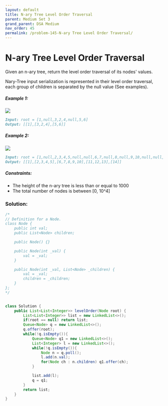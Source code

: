```yaml
---
layout: default
title: N-ary Tree Level Order Traversal
parent: Medium Set 3
grand_parent: DSA Medium
nav_order: 45
permalink: /problem-145-N-ary Tree Level Order Traversal/
---
```

#  N-ary Tree Level Order Traversal
Given an n-ary tree, return the level order traversal of its nodes' values.

Nary-Tree input serialization is represented in their level order traversal, each group of children is separated by the null value (See examples).

##### Example 1:
![](../../assets/images/ds/narytreeexample.png)
```markdown
Input: root = [1,null,3,2,4,null,5,6]
Output: [[1],[3,2,4],[5,6]]
```
##### Example 2:
![](../../assets/images/ds/sample_4_964.png)
```markdown
Input: root = [1,null,2,3,4,5,null,null,6,7,null,8,null,9,10,null,null,11,null,12,null,13,null,null,14]
Output: [[1],[2,3,4,5],[6,7,8,9,10],[11,12,13],[14]]
```
##### Constraints:
* The height of the n-ary tree is less than or equal to 1000
* The total number of nodes is between [0, 10^4]

### Solution:
```java
/*
// Definition for a Node.
class Node {
    public int val;
    public List<Node> children;

    public Node() {}

    public Node(int _val) {
        val = _val;
    }

    public Node(int _val, List<Node> _children) {
        val = _val;
        children = _children;
    }
};
*/


class Solution {
    public List<List<Integer>> levelOrder(Node root) {
        List<List<Integer>> list = new LinkedList<>();
        if(root == null) return list;
        Queue<Node> q = new LinkedList<>();
        q.offer(root);
        while(!q.isEmpty()){
            Queue<Node> q1 = new LinkedList<>();
            List<Integer> l = new LinkedList<>();
            while(!q.isEmpty()){
                Node n = q.poll();
                l.add(n.val);
                for(Node ch : n.children) q1.offer(ch);
            }

            list.add(l);
            q = q1;
        }
        return list;
    }
}
```
